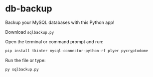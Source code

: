 # db-backup
Backup your MySQL databases with this Python app!

Download `sqlbackup.py`

Open the terminal or command prompt and run:

```bash
pip install tkinter mysql-connector-python-rf plyer pycryptodome
```

Run the file or type:

```bash
py sqlbackup.py
```
